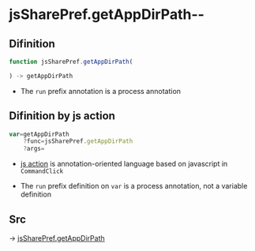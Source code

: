 # jsSharePref.getAppDirPath--

## Difinition

```js.js
function jsSharePref.getAppDirPath(

) -> getAppDirPath
```

- The `run` prefix annotation is a process annotation


## Difinition by js action

```js.js
var=getAppDirPath
	?func=jsSharePref.getAppDirPath
	?args=

```

- [js action](#) is annotation-oriented language based on javascript in `CommandClick`

- The `run` prefix definition on `var` is a process annotation, not a variable definition

## Src

-> [jsSharePref.getAppDirPath](https://github.com/puutaro/CommandClick/blob/master/app/src/main/java/com/puutaro/commandclick/fragment_lib/terminal_fragment/js_interface/system/JsSharePref.kt#L21)


